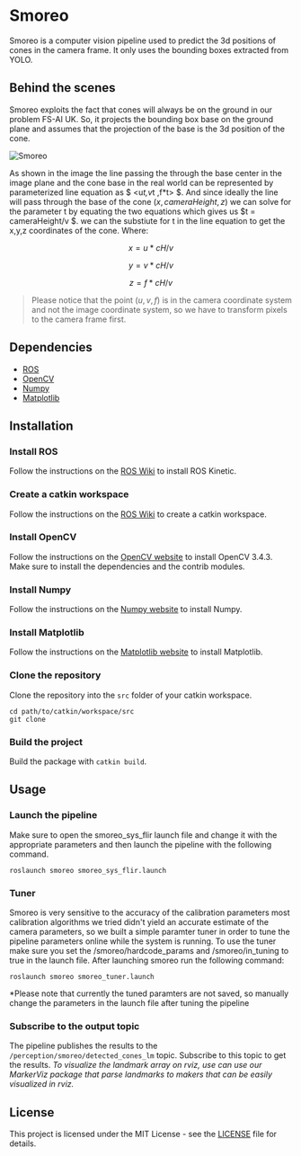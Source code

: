 # Smoreo
Smoreo is a computer vision pipeline used to predict the 3d positions of cones in the camera frame. It only uses the bounding boxes extracted from YOLO.

## Behind the scenes
Smoreo exploits the fact that cones will always be on the ground in our problem FS-AI UK. So, it projects the bounding box base on the ground plane and assumes that the projection of the base is the 3d position of the cone.

![Smoreo](https://drive.google.com/uc?export=view&id=1WVj9aliuL2hKJ-hyDW1-whw-uqaY00OV)

As shown in the image the line passing the through the base center in the image plane and the cone base in the real world can be represented by parameterized line equation as $ <u*t,v*t ,f*t> $. And since ideally the line will pass through the base of the cone $(x,cameraHeight,z)$ we can solve for the parameter t by equating the two equations which gives us $t = cameraHeight/v $. we can the substiute for t in the line equation to get the x,y,z coordinates of the cone. Where:
<div align = "center">

 $x = u * cH/v$

 $y = v *cH/v$

 $z = f * cH/v$
</div>

>Please notice that the point $(u,v,f)$ is in the camera coordinate system and not the image coordinate system, so we have to transform pixels to the camera frame first.
## Dependencies
* [ROS](http://wiki.ros.org/kinetic/Installation/Ubuntu)
* [OpenCV](https://docs.opencv.org/3.4.3/d7/d9f/tutorial_linux_install.html)
* [Numpy](https://pypi.org/project/numpy/)
* [Matplotlib](https://pypi.org/project/matplotlib/)
## Installation
### Install ROS
Follow the instructions on the [ROS Wiki](http://wiki.ros.org/kinetic/Installation/Ubuntu) to install ROS Kinetic.

### Create a catkin workspace
Follow the instructions on the [ROS Wiki](http://wiki.ros.org/catkin/Tutorials/create_a_workspace) to create a catkin workspace.

### Install OpenCV
Follow the instructions on the [OpenCV website](https://docs.opencv.org/3.4.3/d7/d9f/tutorial_linux_install.html) to install OpenCV 3.4.3. Make sure to install the dependencies and the contrib modules.

### Install Numpy
Follow the instructions on the [Numpy website](https://pypi.org/project/numpy/) to install Numpy.

### Install Matplotlib
Follow the instructions on the [Matplotlib website](https://pypi.org/project/matplotlib/) to install Matplotlib.

### Clone the repository
Clone the repository into the `src` folder of your catkin workspace.
```
cd path/to/catkin/workspace/src
git clone
```


### Build the project
Build the package with `catkin build`.

## Usage

### Launch the pipeline
Make sure to open the smoreo_sys_flir launch file and change it with the appropriate parameters and then launch the pipeline with the following command.
```
roslaunch smoreo smoreo_sys_flir.launch
```
### Tuner
Smoreo is very sensitive to the accuracy of the calibration parameters most calibration algorithms we tried didn't yield an accurate estimate of the camera parameters, so we built a simple paramter tuner in order to tune the pipeline parameters online while the system is running.
To use the tuner make sure you set the /smoreo/hardcode_params and /smoreo/in_tuning to true in the launch file. After launching smoreo run the following command:

```
roslaunch smoreo smoreo_tuner.launch
```

*Please note that currently the tuned paramters are not saved, so manually change the parameters in the launch file after tuning the pipeline
### Subscribe to the output topic
The pipeline publishes the results to the `/perception/smoreo/detected_cones_lm`    topic. Subscribe to this topic to get the results.
*To visualize the landmark array on rviz, use can use our MarkerViz package that parse landmarks to makers that can be easily visualized in rviz.*



## License
This project is licensed under the MIT License - see the [LICENSE](../LICENSE) file for details.

